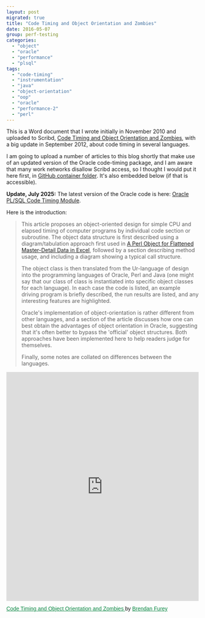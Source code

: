 ```yaml
---
layout: post
migrated: true
title: "Code Timing and Object Orientation and Zombies"
date: 2016-05-07
group: perf-testing
categories: 
  - "object"
  - "oracle"
  - "performance"
  - "plsql"
tags: 
  - "code-timing"
  - "instrumentation"
  - "java"
  - "object-orientation"
  - "oop"
  - "oracle"
  - "performance-2"
  - "perl"
---
```


This is a Word document that I wrote initially in November 2010 and uploaded to Scribd, [Code Timing and Object Orientation and Zombies](http://www.scribd.com/doc/43588788/Code-Timing-and-Object-Orientation-and-Zombies), with a big update in September 2012, about code timing in several languages.

I am going to upload a number of articles to this blog shortly that make use of an updated version of the Oracle code-timing package, and I am aware that many work networks disallow Scribd access, so I thought I would put it here first, in [GitHub container folder](https://github.com/BrenPatF/wp_ghp_migration/tree/master/code-timing-and-object-orientation-and-zombies). It's also embedded below (if that is accessible).

**Update, July 2025:** The latest version of the Oracle code is here: [Oracle PL/SQL Code Timing Module](https://github.com/BrenPatF/timer_set_oracle).

Here is the introduction:

> This article proposes an object-oriented design for simple CPU and elapsed timing of computer programs by individual code section or subroutine. The object data structure is first described using a diagram/tabulation approach first used in [A Perl Object for Flattened Master-Detail Data in Excel](http://www.scribd.com/doc/61306184/A-Perl-Object-for-Flattened-Master-Detail-Data-in-Excel), followed by a section describing method usage, and including a diagram showing a typical call structure.
> 
> The object class is then translated from the Ur-language of design into the programming languages of Oracle, Perl and Java (one might say that our class of class is instantiated into specific object classes for each language). In each case the code is listed, an example driving program is briefly described, the run results are listed, and any interesting features are highlighted.
> 
> Oracle's implementation of object-orientation is rather different from other languages, and a section of the article discusses how one can best obtain the advantages of object orientation in Oracle, suggesting that it's often better to bypass the 'official' object structures. Both approaches have been implemented here to help readers judge for themselves.
> 
> Finally, some notes are collated on differences between the languages.

 <iframe class="scribd_iframe_embed" title="Code Timing and Object Orientation and Zombies" src="https://www.scribd.com/embeds/43588788/content?start_page=1&view_mode=scroll&access_key=key-23rlpqinxuz4npjcq9l3" tabindex="0" data-auto-height="true" data-aspect-ratio="null" scrolling="no" width="100%" height="600" frameborder="0" ></iframe> <p style="margin: 12px auto 6px auto; font-family: Helvetica,Arial,Sans-serif; font-size: 14px; line-height: normal; display: block;"> <a title="View Code Timing and Object Orientation and Zombies on Scribd" href="https://www.scribd.com/document/43588788/Code-Timing-and-Object-Orientation-and-Zombies#from_embed" style="color: #098642; text-decoration: underline;"> Code Timing and Object Orientation and Zombies </a> by <a title="View Brendan Furey's profile on Scribd" href="https://www.scribd.com/user/10226568/Brendan-Furey#from_embed" style="color: #098642; text-decoration: underline;" > Brendan Furey </a> </p> 